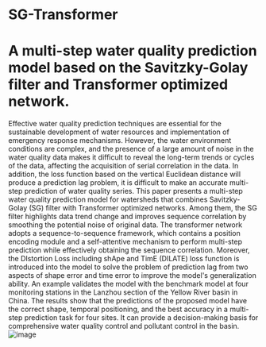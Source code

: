# SG-Transformer
# A multi-step water quality prediction model based on the Savitzky-Golay filter and Transformer optimized network.
Effective water quality prediction techniques are essential for the sustainable development of water resources and implementation of emergency response mechanisms. However, the water environment conditions are complex, and the presence of a large amount of noise in the water quality data makes it difficult to reveal the long-term trends or cycles of the data, affecting the acquisition of serial correlation in the data. In addition, the loss function based on the vertical Euclidean distance will produce a prediction lag problem, it is difficult to make an accurate multi-step prediction of water quality series. This paper presents a multi-step water quality prediction model for watersheds that combines Savitzky-Golay (SG) filter with Transformer optimized networks. Among them, the SG filter highlights data trend change and improves sequence correlation by smoothing the potential noise of original data. The transformer network adopts a sequence-to-sequence framework, which contains a position encoding module and a self-attentive mechanism to perform multi-step prediction while effectively obtaining the sequence correlation. Moreover, the DIstortion Loss including shApe and TimE (DILATE) loss function is introduced into the model to solve the problem of prediction lag from two aspects of shape error and time error to improve the model's generalization ability. An example validates the model with the benchmark model at four monitoring stations in the Lanzhou section of the Yellow River basin in China. The results show that the predictions of the proposed model have the correct shape, temporal positioning, and the best accuracy in a multi-step prediction task for four sites. It can provide a decision-making basis for comprehensive water quality control and pollutant control in the basin.
![image](https://user-images.githubusercontent.com/95914378/227878313-7fb7edc9-b418-457a-8c97-c4c062051b10.png)
